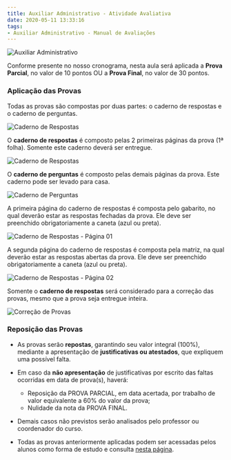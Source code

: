 ```yaml
---
title: Auxiliar Administrativo - Atividade Avaliativa
date: 2020-05-11 13:33:16
tags:
- Auxiliar Administrativo - Manual de Avaliações
---
```


<img src="../../../../assets/media/img/cursos/logo-auxiliar-administrativo-01.png" alt="Auxiliar Administrativo" title="Auxiliar Administrativo" class="img-50  bg-white">

Conforme presente no nosso cronograma, nesta aula será aplicada a **Prova Parcial**, no valor de 10 pontos OU a **Prova Final**, no valor de 30 pontos.

### Aplicação das Provas

Todas as provas são compostas por duas partes: o caderno de respostas e o caderno de perguntas.

![Caderno de Respostas](../../../../assets/media/img/avaliacoes/provas-caderno-respostas.png)

O **caderno de respostas** é composto pelas 2 primeiras páginas da prova (1ª folha). Somente este caderno deverá ser entregue.

![Caderno de Respostas](../../../../assets/media/img/avaliacoes/prova-correcao-01.png)

O **caderno de perguntas** é composto pelas demais páginas da prova. Este caderno pode ser levado para casa.

![Caderno de Perguntas](../../../../assets/media/img/avaliacoes/prova-correcao-02.png)

A primeira página do caderno de respostas é composta pelo gabarito, no qual deverão estar as respostas fechadas da prova. Ele deve ser preenchido obrigatoriamente a caneta (azul ou preta).

![Caderno de Respostas - Página 01](../../../../assets/media/img/avaliacoes/prova-pag-01.png)

A segunda página do caderno de respostas é composta pela matriz, na qual deverão estar  as respostas abertas da prova. Ele deve ser preenchido obrigatoriamente a caneta (azul ou preta).

![Caderno de Respostas - Página 02](../../../../assets/media/img/avaliacoes/prova-pag-02.png)

Somente o **caderno de respostas** será considerado para a correção das provas, mesmo que a prova seja entregue inteira.

![Correção de Provas](../../../../assets/media/img/avaliacoes/prova-correcao.png)

### Reposição das Provas

- As provas serão **repostas**, garantindo seu valor integral (100%), mediante a apresentação de **justificativas ou atestados**, que expliquem uma possível falta.

- Em caso da **não apresentação** de justificativas por escrito das faltas ocorridas em data de prova(s), haverá:
  - Reposição da PROVA PARCIAL, em data acertada, por trabalho de valor equivalente a 60% do valor da prova;
  - Nulidade da nota da PROVA FINAL.

- Demais casos não previstos serão analisados pelo professor ou coordenador do curso.

- Todas as provas anteriormente aplicadas podem ser acessadas pelos alunos como forma de estudo e consulta [nesta página](../../provas-anteriores).
